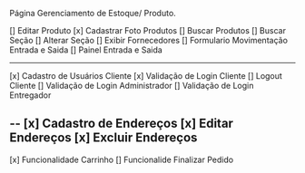 Página Gerenciamento de Estoque/ Produto.

[] Editar Produto
[x] Cadastrar Foto Produtos
[] Buscar Produtos
[] Buscar Seção
[] Alterar Seção
[] Exibir Fornecedores
[] Formulario Movimentação Entrada e Saida
[] Painel Entrada e Saida


-----
[x] Cadastro de Usuários Cliente
[x] Validação de Login Cliente
[]  Logout Cliente
[] Validação de Login Administrador
[] Validação de Login Entregador

--
[x] Cadastro de Endereços
[x] Editar Endereços
[x] Excluir Endereços
---
[x] Funcionalidade Carrinho
[] Funcionalide Finalizar Pedido